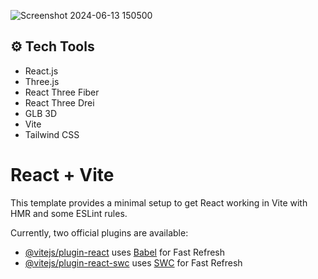 ![Screenshot 2024-06-13 150500](https://github.com/PierinaBrito/3d-PierinaB-Portafolio/assets/77765628/aaf99fd8-ae0e-4903-b180-714d3452f057)

## <a name="tech-tools">⚙️ Tech Tools </a>

- React.js
- Three.js
- React Three Fiber
- React Three Drei
- GLB 3D
- Vite
- Tailwind CSS

# React + Vite

This template provides a minimal setup to get React working in Vite with HMR and some ESLint rules.

Currently, two official plugins are available:

- [@vitejs/plugin-react](https://github.com/vitejs/vite-plugin-react/blob/main/packages/plugin-react/README.md) uses [Babel](https://babeljs.io/) for Fast Refresh
- [@vitejs/plugin-react-swc](https://github.com/vitejs/vite-plugin-react-swc) uses [SWC](https://swc.rs/) for Fast Refresh
